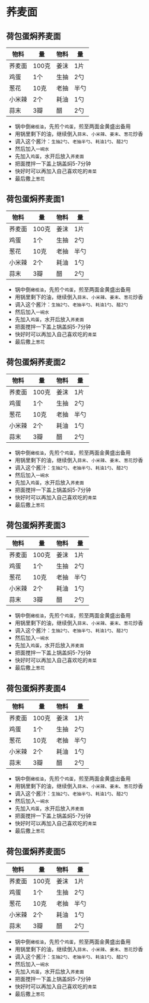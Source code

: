 # 荞麦面

## 荷包蛋焖荞麦面

|物料|量|物料|量|
|--|--|--|--|
| 荞麦面  |  100克 | 姜沫  |   1片 |
| 鸡蛋  |   1个 | 生抽  |   2勺 |
| 葱花  |   10克 | 老抽  |   半勺 |
| 小米辣  |  2个 | 耗油  |   1勺 |
| 蒜末  |   3瓣 | 醋  |  2勺 |

* 锅中倒`橄榄油`，先煎个`鸡蛋`，煎至两面金黄盛出备用
* 用锅里剩下的油，继续倒入`蒜末`、`小米辣`、`姜末`、`葱花`炒香
* 调入这个酱汁：`生抽2勺`、`老抽半勺`、`耗油1勺`、`醋2勺`
* 然后加入`一碗水`
* 先加入`鸡蛋`，水开后放入`荞麦面`
* 把面搅拌一下盖上锅盖焖5-7分钟
* 快好时可以再加入自己喜欢吃的`青菜`
* 最后撒上`葱花`

## 荷包蛋焖荞麦面1

|物料|量|物料|量|
|--|--|--|--|
| 荞麦面  |  100克 | 姜沫  |   1片 |
| 鸡蛋  |   1个 | 生抽  |   2勺 |
| 葱花  |   10克 | 老抽  |   半勺 |
| 小米辣  |  2个 | 耗油  |   1勺 |
| 蒜末  |   3瓣 | 醋  |  2勺 |

* 锅中倒`橄榄油`，先煎个`鸡蛋`，煎至两面金黄盛出备用
* 用锅里剩下的油，继续倒入`蒜末`、`小米辣`、`姜末`、`葱花`炒香
* 调入这个酱汁：`生抽2勺`、`老抽半勺`、`耗油1勺`、`醋2勺`
* 然后加入`一碗水`
* 先加入`鸡蛋`，水开后放入`荞麦面`
* 把面搅拌一下盖上锅盖焖5-7分钟
* 快好时可以再加入自己喜欢吃的`青菜`
* 最后撒上`葱花`

## 荷包蛋焖荞麦面2

|物料|量|物料|量|
|--|--|--|--|
| 荞麦面  |  100克 | 姜沫  |   1片 |
| 鸡蛋  |   1个 | 生抽  |   2勺 |
| 葱花  |   10克 | 老抽  |   半勺 |
| 小米辣  |  2个 | 耗油  |   1勺 |
| 蒜末  |   3瓣 | 醋  |  2勺 |

* 锅中倒`橄榄油`，先煎个`鸡蛋`，煎至两面金黄盛出备用
* 用锅里剩下的油，继续倒入`蒜末`、`小米辣`、`姜末`、`葱花`炒香
* 调入这个酱汁：`生抽2勺`、`老抽半勺`、`耗油1勺`、`醋2勺`
* 然后加入`一碗水`
* 先加入`鸡蛋`，水开后放入`荞麦面`
* 把面搅拌一下盖上锅盖焖5-7分钟
* 快好时可以再加入自己喜欢吃的`青菜`
* 最后撒上`葱花`

## 荷包蛋焖荞麦面3

|物料|量|物料|量|
|--|--|--|--|
| 荞麦面  |  100克 | 姜沫  |   1片 |
| 鸡蛋  |   1个 | 生抽  |   2勺 |
| 葱花  |   10克 | 老抽  |   半勺 |
| 小米辣  |  2个 | 耗油  |   1勺 |
| 蒜末  |   3瓣 | 醋  |  2勺 |

* 锅中倒`橄榄油`，先煎个`鸡蛋`，煎至两面金黄盛出备用
* 用锅里剩下的油，继续倒入`蒜末`、`小米辣`、`姜末`、`葱花`炒香
* 调入这个酱汁：`生抽2勺`、`老抽半勺`、`耗油1勺`、`醋2勺`
* 然后加入`一碗水`
* 先加入`鸡蛋`，水开后放入`荞麦面`
* 把面搅拌一下盖上锅盖焖5-7分钟
* 快好时可以再加入自己喜欢吃的`青菜`
* 最后撒上`葱花`

## 荷包蛋焖荞麦面4

|物料|量|物料|量|
|--|--|--|--|
| 荞麦面  |  100克 | 姜沫  |   1片 |
| 鸡蛋  |   1个 | 生抽  |   2勺 |
| 葱花  |   10克 | 老抽  |   半勺 |
| 小米辣  |  2个 | 耗油  |   1勺 |
| 蒜末  |   3瓣 | 醋  |  2勺 |

* 锅中倒`橄榄油`，先煎个`鸡蛋`，煎至两面金黄盛出备用
* 用锅里剩下的油，继续倒入`蒜末`、`小米辣`、`姜末`、`葱花`炒香
* 调入这个酱汁：`生抽2勺`、`老抽半勺`、`耗油1勺`、`醋2勺`
* 然后加入`一碗水`
* 先加入`鸡蛋`，水开后放入`荞麦面`
* 把面搅拌一下盖上锅盖焖5-7分钟
* 快好时可以再加入自己喜欢吃的`青菜`
* 最后撒上`葱花`

## 荷包蛋焖荞麦面5

|物料|量|物料|量|
|--|--|--|--|
| 荞麦面  |  100克 | 姜沫  |   1片 |
| 鸡蛋  |   1个 | 生抽  |   2勺 |
| 葱花  |   10克 | 老抽  |   半勺 |
| 小米辣  |  2个 | 耗油  |   1勺 |
| 蒜末  |   3瓣 | 醋  |  2勺 |

* 锅中倒`橄榄油`，先煎个`鸡蛋`，煎至两面金黄盛出备用
* 用锅里剩下的油，继续倒入`蒜末`、`小米辣`、`姜末`、`葱花`炒香
* 调入这个酱汁：`生抽2勺`、`老抽半勺`、`耗油1勺`、`醋2勺`
* 然后加入`一碗水`
* 先加入`鸡蛋`，水开后放入`荞麦面`
* 把面搅拌一下盖上锅盖焖5-7分钟
* 快好时可以再加入自己喜欢吃的`青菜`
* 最后撒上`葱花`